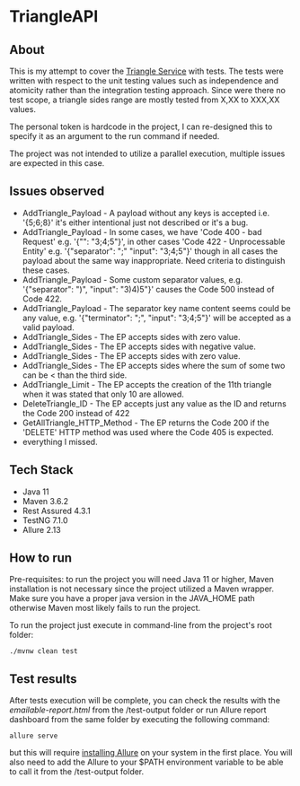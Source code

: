 # TriangleAPI

## About
This is my attempt to cover the [Triangle Service](https://qa-quiz.natera.com/) with tests. The tests were written with respect to the unit testing values such as independence and atomicity rather than the integration testing approach. Since were there no test scope, a triangle sides range are mostly tested from X,XX to XXX,XX values.

The personal token is hardcode in the project, I can re-designed this to specify it as an argument to the run command if needed.   

The project was not intended to utilize a parallel execution, multiple issues are expected in this case. 


## Issues observed
* AddTriangle_Payload - A payload without any keys is accepted i.e. '{5;6;8}' it's either intentional just not described or it's a bug.
* AddTriangle_Payload - In some cases, we have 'Code 400 - bad Request' e.g. '{"": "3;4;5"}', in other cases 'Code 422 - Unprocessable Entity' e.g. '{"separator": ";" "input": "3;4;5"}' though in all cases the payload about the same way inappropriate. Need criteria to distinguish these cases.
* AddTriangle_Payload - Some custom separator values, e.g. '{"separator": ")", "input": "3)4)5"}' causes the Code 500 instead of Code 422.
* AddTriangle_Payload - The separator key name content seems could be any value, e.g. '{"terminator": ";", "input": "3;4;5"}' will be accepted as a valid payload.
* AddTriangle_Sides - The EP accepts sides with zero value.
* AddTriangle_Sides - The EP accepts sides with negative value.
* AddTriangle_Sides - The EP accepts sides with zero value.
* AddTriangle_Sides - The EP accepts sides where the sum of some two can be < than the third side.
* AddTriangle_Limit - The EP accepts the creation of the 11th triangle when it was stated that only 10 are allowed.
* DeleteTriangle_ID - The EP accepts just any value as the ID and returns the Code 200 instead of 422 
* GetAllTriangle_HTTP_Method - The EP returns the Code 200 if the 'DELETE' HTTP method was used where the Code 405 is expected.
* everything I missed.      


## Tech Stack
* Java 11
* Maven 3.6.2
* Rest Assured 4.3.1
* TestNG 7.1.0
* Allure 2.13


## How to run
Pre-requisites: to run the project you will need Java 11 or higher, Maven installation is not necessary since the project utilized a Maven wrapper. Make sure you have a proper java version in the JAVA_HOME path otherwise Maven most likely fails to run the project. 


To run the project just execute in command-line from the project's root folder:
```
./mvnw clean test
```


## Test results

After tests execution will be complete, you can check the results with the *emailable-report.html* from the /test-output folder or run Allure report dashboard from the same folder by executing the following command:
```
allure serve
```
but this will require [installing Allure](https://docs.qameta.io/allure/#_installing_a_commandline) on your system in the first place. You will also need to add the Allure to your $PATH environment variable to be able to call it from the /test-output folder.
